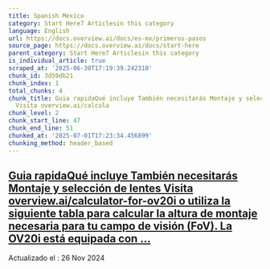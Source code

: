```yaml
---
title: Spanish Mexico
category: Start Here7 Articlesin this category
language: English
url: https://docs.overview.ai/docs/es-mx/primeros-pasos
source_page: https://docs.overview.ai/docs/start-here
parent_category: Start Here7 Articlesin this category
is_individual_article: true
scraped_at: '2025-06-30T17:19:39.242310'
chunk_id: 3d59db21
chunk_index: 1
total_chunks: 4
chunk_title: Guia rapidaQué incluye También necesitarás Montaje y selección de lentes
  Visita overview.ai/calcula
chunk_level: 2
chunk_start_line: 47
chunk_end_line: 51
chunked_at: '2025-07-01T17:23:34.456899'
chunking_method: header_based
---
```


## [Guia rapidaQué incluye También necesitarás Montaje y selección de lentes Visita overview.ai/calculator-for-ov20i o utiliza la siguiente tabla para calcular la altura de montaje necesaria para tu campo de visión \(FoV\). La OV20i está equipada con ...](/docs/es-mx/quick-start-guide-1)

Actualizado el : 26 Nov 2024
